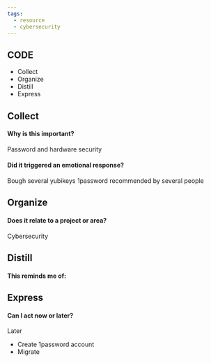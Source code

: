 ```yaml
---
tags:
  - resource
  - cybersecurity
---
```

## CODE

- Collect
- Organize
- Distill
- Express
## Collect

#### Why is this important?
Password and hardware security

#### Did it triggered an emotional response?
Bough several yubikeys
1password recommended by several people

## Organize

#### Does it relate to a project or area?
Cybersecurity

## Distill

#### This reminds me of:


## Express

#### Can I act now or later?

Later
- Create 1password account
- Migrate 